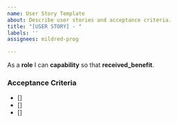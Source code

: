 ```yaml
---
name: User Story Template
about: Describe user stories and acceptance criteria.
title: "[USER STORY] - "
labels: ''
assignees: mildred-prog

---
```


As a **role** I can **capability** so that **received_benefit**.

### Acceptance Criteria
- []
- []
- []
